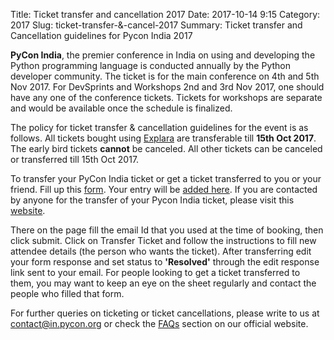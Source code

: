 Title: Ticket transfer and cancellation 2017
Date: 2017-10-14 9:15
Category: 2017
Slug: ticket-transfer-&-cancel-2017
Summary: Ticket transfer and Cancellation guidelines for Pycon India 2017

**PyCon India**, the premier conference in India on using and developing the Python programming language is conducted annually by the Python developer community. The ticket is for the main conference on 4th and 5th Nov 2017. For DevSprints and Workshops 2nd and 3rd Nov 2017, one should have any one of the conference tickets. Tickets for workshops are separate and would be available once the schedule is finalized.

The policy for ticket transfer & cancellation guidelines for the event is as follows. All tickets bought using [Explara](https://in.explara.com/e/pycon-india-2017/) are transferable till **15th Oct 2017**. The early bird tickets **cannot** be canceled. All other tickets can be canceled or transferred till 15th Oct 2017. 

To transfer your PyCon India ticket or get a ticket transferred to you or your friend. Fill up this [form](http://bit.ly/pyind17transferform). Your entry will be [added here](http://bit.ly/pyind17transfersheet). If you are contacted by anyone for the transfer of your Pycon India ticket, please visit this [website](https://www.explara.com/manage-tickets). 

There on the page fill the email Id that you used at the time of booking, then click submit. Click on Transfer Ticket and follow the instructions to fill new attendee details (the person who wants the ticket). After transferring edit your form response and set status to **'Resolved'** through the edit response link sent to your email. For people looking to get a ticket transferred to them, you may want to keep an eye on the sheet regularly and contact the people who filled that form.

For further queries on ticketing or ticket cancellations, please write to us at contact@in.pycon.org or check the [FAQs](https://in.pycon.org/2017/faqs.html) section on our official website.